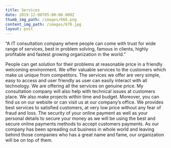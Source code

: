 ```yaml
---
title: Services
date: 2019-12-08T05:00:00.000Z
thumb_img_path: /images/666.png
content_img_path: /images/670.jpg
layout: post
---
```

“A IT consultation company where people can come with trust for wide range of services, best in problem solving, famous in clients, highly profitable and fastest growing organization in the world.”

People can get solution for their problems at reasonable price in a friendly welcoming environment. We offer valuable services to the customers which make us unique from competitors. The services we offer are very simple, easy to access and user friendly as user can easily interact with all technology. We are offering all the services on genuine price. My consultation company will also help with technical issues at customers place. We also make projects within time and budget. Moreover, you can find us on our website or can visit us at our company’s office. We provides best services to satisfied customers, at very low price without any fear of fraud and loss. The security of your online payment as well as your personal details to secure your money as we will be using the best and secure online payments methods to accept customers payments. As our company has been spreading out business in whole world and leaving behind those companies who has a great name and fame, our organization will be on top of them.
